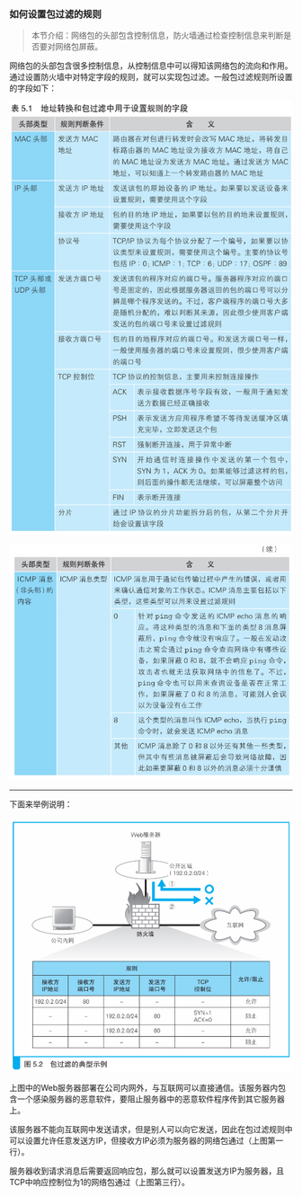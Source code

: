 ### 如何设置包过滤的规则

> 本节介绍：网络包的头部包含控制信息，防火墙通过检查控制信息来判断是否要对网络包屏蔽。

网络包的头部包含很多控制信息，从控制信息中可以得知该网络包的流向和作用。通过设置防火墙中对特定字段的规则，就可以实现包过滤。一般包过滤规则所设置的字段如下：

![包过滤](img/20.png)

![包过滤](img/21.png)

---

下面来举例说明：

![例](img/22.png)

上图中的Web服务器部署在公司内网外，与互联网可以直接通信。该服务器内包含一个感染服务器的恶意软件，要阻止服务器中的恶意软件程序传到其它服务器上。

该服务器不能向互联网中发送请求，但是别人可以向它发送，因此在包过滤规则中可以设置允许任意发送方IP，但接收方IP必须为服务器的网络包通过（上图第一行）。

服务器收到请求消息后需要返回响应包，那么就可以设置发送方IP为服务器，且TCP中响应控制位为1的网络包通过（上图第三行）。